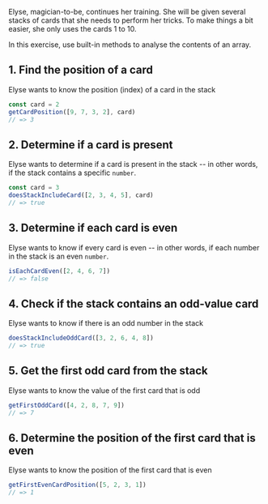 Elyse, magician-to-be, continues her training. She will be given several stacks of cards that she needs to perform her tricks.
To make things a bit easier, she only uses the cards 1 to 10.

In this exercise, use built-in methods to analyse the contents of an array.

## 1. Find the position of a card

Elyse wants to know the position (index) of a card in the stack

```javascript
const card = 2
getCardPosition([9, 7, 3, 2], card)
// => 3
```

## 2. Determine if a card is present

Elyse wants to determine if a card is present in the stack -- in other words, if the stack contains a specific `number`.

```javascript
const card = 3
doesStackIncludeCard([2, 3, 4, 5], card)
// => true
```

## 3. Determine if each card is even

Elyse wants to know if every card is even -- in other words, if each number in the stack is an even `number`.

```javascript
isEachCardEven([2, 4, 6, 7])
// => false
```

## 4. Check if the stack contains an odd-value card

Elyse wants to know if there is an odd number in the stack

```javascript
doesStackIncludeOddCard([3, 2, 6, 4, 8])
// => true
```

## 5. Get the first odd card from the stack

Elyse wants to know the value of the first card that is odd

```javascript
getFirstOddCard([4, 2, 8, 7, 9])
// => 7
```

## 6. Determine the position of the first card that is even

Elyse wants to know the position of the first card that is even

```javascript
getFirstEvenCardPosition([5, 2, 3, 1])
// => 1
```
